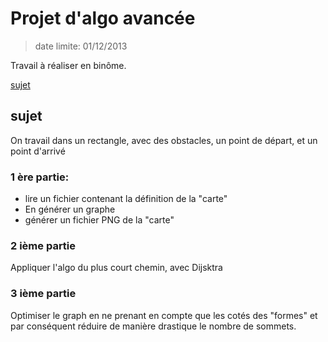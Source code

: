 # Projet d'algo avancée

> date limite: 01/12/2013

Travail à réaliser en binôme.

[sujet](igm.univ-mlv.fr/ens/IR/IR2/2013-2014/Algo/project.php)

## sujet

On travail dans un rectangle, avec des obstacles, un point de départ, et un point d'arrivé

### 1 ère partie:

* lire un fichier contenant la définition de la "carte"
* En générer un graphe
* générer un fichier PNG de la "carte"

### 2 ième partie

Appliquer l'algo du plus court chemin, avec Dijsktra

### 3 ième partie

Optimiser le graph en ne prenant en compte que les cotés des "formes" et par conséquent réduire de manière drastique le 
nombre de sommets.


